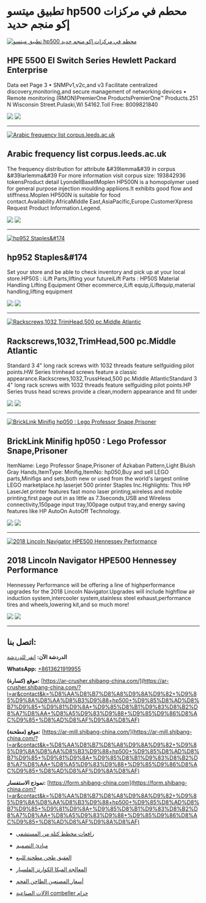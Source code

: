# تطبيق ميتسو hp500 محطم في مركزات إكو منجم حديد

<a href="https://swt.shibang-china.com/?n=lxq&l=ar&img&k=%D8%AA%D8%B7%D8%A8%D9%8A%D9%82+%D9%85%D9%8A%D8%AA%D8%B3%D9%88+hp500+%D9%85%D8%AD%D8%B7%D9%85+%D9%81%D9%8A+%D9%85%D8%B1%D9%83%D8%B2%D8%A7%D8%AA+%D8%A5%D9%83%D9%88+%D9%85%D9%86%D8%AC%D9%85+%D8%AD%D8%AF%D9%8A%D8%AF" target="_blank">![تطبيق ميتسو hp500 محطم في مركزات إكو منجم حديد](http://static.shibang-china.com/all-800x300/753.jpg)</a>

## HPE 5500 EI Switch Series Hewlett Packard Enterprise
Data eet Page 3 • SNMPv1,v2c,and v3 Facilitate centralized discovery,monitoring,and secure management of networking devices • Remote monitoring (RMON)PremierOne ProductsPremierOne™ Products.251 N Wisconsin Street.Pulaski,WI 54162.Toll Free: 8009821840


<a href="https://whatsapp.shibangsoft.com/WhatsApp.php" target="_blank" title="WhatsApp">![](http://static.shibang-china.com/icon/whatsapp.png)</a> <a href="https://swt.shibang-china.com/?n=lxq&l=ar&icon&k=%D8%AA%D8%B7%D8%A8%D9%8A%D9%82+%D9%85%D9%8A%D8%AA%D8%B3%D9%88+hp500+%D9%85%D8%AD%D8%B7%D9%85+%D9%81%D9%8A+%D9%85%D8%B1%D9%83%D8%B2%D8%A7%D8%AA+%D8%A5%D9%83%D9%88+%D9%85%D9%86%D8%AC%D9%85+%D8%AD%D8%AF%D9%8A%D8%AF" target="_blank">![](http://static.shibang-china.com/icon/chat-ar.png)</a>

---

<a href="https://swt.shibang-china.com/?n=lxq&l=ar&img&k=%D8%AA%D8%B7%D8%A8%D9%8A%D9%82+%D9%85%D9%8A%D8%AA%D8%B3%D9%88+hp500+%D9%85%D8%AD%D8%B7%D9%85+%D9%81%D9%8A+%D9%85%D8%B1%D9%83%D8%B2%D8%A7%D8%AA+%D8%A5%D9%83%D9%88+%D9%85%D9%86%D8%AC%D9%85+%D8%AD%D8%AF%D9%8A%D8%AF" target="_blank">![Arabic frequency list corpus.leeds.ac.uk](http://static.shibang-china.com/all-800x300/17.jpg)</a>

## Arabic frequency list corpus.leeds.ac.uk
The frequency distribution for attribute &#39lemma&#39 in corpus &#39iarlemma&#39 For more information visit corpus size: 193842936 tokensProduct detail LyondellBasellMoplen HP500N is a homopolymer used for general purpose injection moulding appliions.It exhibits good flow and stiffness.Moplen HP500N is suitable for food contact.Availability.AfricaMiddle East,AsiaPacific,Europe.CustomerXpress Request Product Information.Legend.


<a href="https://whatsapp.shibangsoft.com/WhatsApp.php" target="_blank" title="WhatsApp">![](http://static.shibang-china.com/icon/whatsapp.png)</a> <a href="https://swt.shibang-china.com/?n=lxq&l=ar&icon&k=%D8%AA%D8%B7%D8%A8%D9%8A%D9%82+%D9%85%D9%8A%D8%AA%D8%B3%D9%88+hp500+%D9%85%D8%AD%D8%B7%D9%85+%D9%81%D9%8A+%D9%85%D8%B1%D9%83%D8%B2%D8%A7%D8%AA+%D8%A5%D9%83%D9%88+%D9%85%D9%86%D8%AC%D9%85+%D8%AD%D8%AF%D9%8A%D8%AF" target="_blank">![](http://static.shibang-china.com/icon/chat-ar.png)</a>

---

<a href="https://swt.shibang-china.com/?n=lxq&l=ar&img&k=%D8%AA%D8%B7%D8%A8%D9%8A%D9%82+%D9%85%D9%8A%D8%AA%D8%B3%D9%88+hp500+%D9%85%D8%AD%D8%B7%D9%85+%D9%81%D9%8A+%D9%85%D8%B1%D9%83%D8%B2%D8%A7%D8%AA+%D8%A5%D9%83%D9%88+%D9%85%D9%86%D8%AC%D9%85+%D8%AD%D8%AF%D9%8A%D8%AF" target="_blank">![hp952 Staples&#174](http://static.shibang-china.com/all-800x300/1092.jpg)</a>

## hp952 Staples&#174
Set your store and be able to check inventory and pick up at your local store.HP50S : iLift Parts,lifting your futureiLift Parts : HP50S Material Handling Lifting Equipment Other ecommerce,iLift equip,iLiftequip,material handling,lifting equipment


<a href="https://whatsapp.shibangsoft.com/WhatsApp.php" target="_blank" title="WhatsApp">![](http://static.shibang-china.com/icon/whatsapp.png)</a> <a href="https://swt.shibang-china.com/?n=lxq&l=ar&icon&k=%D8%AA%D8%B7%D8%A8%D9%8A%D9%82+%D9%85%D9%8A%D8%AA%D8%B3%D9%88+hp500+%D9%85%D8%AD%D8%B7%D9%85+%D9%81%D9%8A+%D9%85%D8%B1%D9%83%D8%B2%D8%A7%D8%AA+%D8%A5%D9%83%D9%88+%D9%85%D9%86%D8%AC%D9%85+%D8%AD%D8%AF%D9%8A%D8%AF" target="_blank">![](http://static.shibang-china.com/icon/chat-ar.png)</a>

---

<a href="https://swt.shibang-china.com/?n=lxq&l=ar&img&k=%D8%AA%D8%B7%D8%A8%D9%8A%D9%82+%D9%85%D9%8A%D8%AA%D8%B3%D9%88+hp500+%D9%85%D8%AD%D8%B7%D9%85+%D9%81%D9%8A+%D9%85%D8%B1%D9%83%D8%B2%D8%A7%D8%AA+%D8%A5%D9%83%D9%88+%D9%85%D9%86%D8%AC%D9%85+%D8%AD%D8%AF%D9%8A%D8%AF" target="_blank">![Rackscrews,1032,TrimHead,500 pc.Middle Atlantic](http://static.shibang-china.com/all-800x300/749.jpg)</a>

## Rackscrews,1032,TrimHead,500 pc.Middle Atlantic
Standard 3 4" long rack screws with 1032 threads feature selfguiding pilot points.HW Series trimhead screws feature a classic appearance.Rackscrews,1032,TrussHead,500 pc.Middle AtlanticStandard 3 4" long rack screws with 1032 threads feature selfguiding pilot points.HP Series truss head screws provide a clean,modern appearance and fit under


<a href="https://whatsapp.shibangsoft.com/WhatsApp.php" target="_blank" title="WhatsApp">![](http://static.shibang-china.com/icon/whatsapp.png)</a> <a href="https://swt.shibang-china.com/?n=lxq&l=ar&icon&k=%D8%AA%D8%B7%D8%A8%D9%8A%D9%82+%D9%85%D9%8A%D8%AA%D8%B3%D9%88+hp500+%D9%85%D8%AD%D8%B7%D9%85+%D9%81%D9%8A+%D9%85%D8%B1%D9%83%D8%B2%D8%A7%D8%AA+%D8%A5%D9%83%D9%88+%D9%85%D9%86%D8%AC%D9%85+%D8%AD%D8%AF%D9%8A%D8%AF" target="_blank">![](http://static.shibang-china.com/icon/chat-ar.png)</a>

---

<a href="https://swt.shibang-china.com/?n=lxq&l=ar&img&k=%D8%AA%D8%B7%D8%A8%D9%8A%D9%82+%D9%85%D9%8A%D8%AA%D8%B3%D9%88+hp500+%D9%85%D8%AD%D8%B7%D9%85+%D9%81%D9%8A+%D9%85%D8%B1%D9%83%D8%B2%D8%A7%D8%AA+%D8%A5%D9%83%D9%88+%D9%85%D9%86%D8%AC%D9%85+%D8%AD%D8%AF%D9%8A%D8%AF" target="_blank">![BrickLink Minifig hp050 : Lego Professor Snape,Prisoner](http://static.shibang-china.com/all-800x300/940.jpg)</a>

## BrickLink Minifig hp050 : Lego Professor Snape,Prisoner
ItemName: Lego Professor Snape,Prisoner of Azkaban Pattern,Light Bluish Gray Hands,ItemType: Minifig,ItemNo: hp050,Buy and sell LEGO parts,Minifigs and sets,both new or used from the world's largest online LEGO marketplace.hp laserjet 500 printer Staples Inc.Highlights: This HP LaserJet printer features fast mono laser printing,wireless and mobile printing,first page out in as little as 7.3seconds,USB and Wireless connectivity,150page input tray,100page output tray,and energy saving features like HP AutoOn AutoOff Technology.


<a href="https://whatsapp.shibangsoft.com/WhatsApp.php" target="_blank" title="WhatsApp">![](http://static.shibang-china.com/icon/whatsapp.png)</a> <a href="https://swt.shibang-china.com/?n=lxq&l=ar&icon&k=%D8%AA%D8%B7%D8%A8%D9%8A%D9%82+%D9%85%D9%8A%D8%AA%D8%B3%D9%88+hp500+%D9%85%D8%AD%D8%B7%D9%85+%D9%81%D9%8A+%D9%85%D8%B1%D9%83%D8%B2%D8%A7%D8%AA+%D8%A5%D9%83%D9%88+%D9%85%D9%86%D8%AC%D9%85+%D8%AD%D8%AF%D9%8A%D8%AF" target="_blank">![](http://static.shibang-china.com/icon/chat-ar.png)</a>

---

<a href="https://swt.shibang-china.com/?n=lxq&l=ar&img&k=%D8%AA%D8%B7%D8%A8%D9%8A%D9%82+%D9%85%D9%8A%D8%AA%D8%B3%D9%88+hp500+%D9%85%D8%AD%D8%B7%D9%85+%D9%81%D9%8A+%D9%85%D8%B1%D9%83%D8%B2%D8%A7%D8%AA+%D8%A5%D9%83%D9%88+%D9%85%D9%86%D8%AC%D9%85+%D8%AD%D8%AF%D9%8A%D8%AF" target="_blank">![2018 Lincoln Navigator HPE500 Hennessey Performance](http://static.shibang-china.com/all-800x300/128.jpg)</a>

## 2018 Lincoln Navigator HPE500 Hennessey Performance
Hennessey Performance will be offering a line of highperformance upgrades for the 2018 Lincoln Navigator.Upgrades will include highflow air induction system,intercooler system,stainless steel exhaust,performance tires and wheels,lowering kit,and so much more!

<a href="https://whatsapp.shibangsoft.com/WhatsApp.php" target="_blank" title="WhatsApp">![](http://static.shibang-china.com/icon/whatsapp.png)</a> <a href="https://swt.shibang-china.com/?l=ar&icon&k=%D8%AA%D8%B7%D8%A8%D9%8A%D9%82+%D9%85%D9%8A%D8%AA%D8%B3%D9%88+hp500+%D9%85%D8%AD%D8%B7%D9%85+%D9%81%D9%8A+%D9%85%D8%B1%D9%83%D8%B2%D8%A7%D8%AA+%D8%A5%D9%83%D9%88+%D9%85%D9%86%D8%AC%D9%85+%D8%AD%D8%AF%D9%8A%D8%AF" target="_blank">![](http://static.shibang-china.com/icon/chat-ar.png)</a>

---
## اتصل بنا:

**الدردشة الآن:** [انقر للدردشة](https://swt.shibang-china.com?l=ar&contact&k=%D8%AA%D8%B7%D8%A8%D9%8A%D9%82+%D9%85%D9%8A%D8%AA%D8%B3%D9%88+hp500+%D9%85%D8%AD%D8%B7%D9%85+%D9%81%D9%8A+%D9%85%D8%B1%D9%83%D8%B2%D8%A7%D8%AA+%D8%A5%D9%83%D9%88+%D9%85%D9%86%D8%AC%D9%85+%D8%AD%D8%AF%D9%8A%D8%AF)

**WhatsApp:**  [+8613621919955](https://whatsapp.shibangsoft.com/WhatsApp.php)

**موقع (كسارة):** [https://ar-crusher.shibang-china.com/](https://ar-crusher.shibang-china.com/?l=ar&contact&k=%D8%AA%D8%B7%D8%A8%D9%8A%D9%82+%D9%85%D9%8A%D8%AA%D8%B3%D9%88+hp500+%D9%85%D8%AD%D8%B7%D9%85+%D9%81%D9%8A+%D9%85%D8%B1%D9%83%D8%B2%D8%A7%D8%AA+%D8%A5%D9%83%D9%88+%D9%85%D9%86%D8%AC%D9%85+%D8%AD%D8%AF%D9%8A%D8%AF)

**موقع (مطحنة):** [https://ar-mill.shibang-china.com/](https://ar-mill.shibang-china.com/?l=ar&contact&k=%D8%AA%D8%B7%D8%A8%D9%8A%D9%82+%D9%85%D9%8A%D8%AA%D8%B3%D9%88+hp500+%D9%85%D8%AD%D8%B7%D9%85+%D9%81%D9%8A+%D9%85%D8%B1%D9%83%D8%B2%D8%A7%D8%AA+%D8%A5%D9%83%D9%88+%D9%85%D9%86%D8%AC%D9%85+%D8%AD%D8%AF%D9%8A%D8%AF)

**نموذج الاستفسار:** [https://form.shibang-china.com](https://form.shibang-china.com?l=ar&contact&k=%D8%AA%D8%B7%D8%A8%D9%8A%D9%82+%D9%85%D9%8A%D8%AA%D8%B3%D9%88+hp500+%D9%85%D8%AD%D8%B7%D9%85+%D9%81%D9%8A+%D9%85%D8%B1%D9%83%D8%B2%D8%A7%D8%AA+%D8%A5%D9%83%D9%88+%D9%85%D9%86%D8%AC%D9%85+%D8%AD%D8%AF%D9%8A%D8%AF)

* [رافعات مخطط كتلة من المستشفى](../43/%D8%B1%D8%A7%D9%81%D8%B9%D8%A7%D8%AA%20%D9%85%D8%AE%D8%B7%D8%B7%20%D9%83%D8%AA%D9%84%D8%A9%20%D9%85%D9%86%20%D8%A7%D9%84%D9%85%D8%B3%D8%AA%D8%B4%D9%81%D9%89.md)

* [مبادئ التصميم](../45/%D9%85%D8%A8%D8%A7%D8%AF%D8%A6%20%D8%A7%D9%84%D8%AA%D8%B5%D9%85%D9%8A%D9%85.md)

* [العقيق طحن مطحنة للبيع](../45/%D8%A7%D9%84%D8%B9%D9%82%D9%8A%D9%82%20%D8%B7%D8%AD%D9%86%20%D9%85%D8%B7%D8%AD%D9%86%D8%A9%20%D9%84%D9%84%D8%A8%D9%8A%D8%B9.md)

* [المعالجة الميكا الكوارتز الفلسبار](../44/%D8%A7%D9%84%D9%85%D8%B9%D8%A7%D9%84%D8%AC%D8%A9%20%D8%A7%D9%84%D9%85%D9%8A%D9%83%D8%A7%20%D8%A7%D9%84%D9%83%D9%88%D8%A7%D8%B1%D8%AA%D8%B2%20%D8%A7%D9%84%D9%81%D9%84%D8%B3%D8%A8%D8%A7%D8%B1.md)

* [أسعار المصنعين الطاحن الفحم](../44/%D8%A3%D8%B3%D8%B9%D8%A7%D8%B1%20%D8%A7%D9%84%D9%85%D8%B5%D9%86%D8%B9%D9%8A%D9%86%20%D8%A7%D9%84%D8%B7%D8%A7%D8%AD%D9%86%20%D8%A7%D9%84%D9%81%D8%AD%D9%85.md)

* [الآلات الصناعية combeller حزام](../44/%D8%A7%D9%84%D8%A2%D9%84%D8%A7%D8%AA%20%D8%A7%D9%84%D8%B5%D9%86%D8%A7%D8%B9%D9%8A%D8%A9%20combeller%20%D8%AD%D8%B2%D8%A7%D9%85.md)